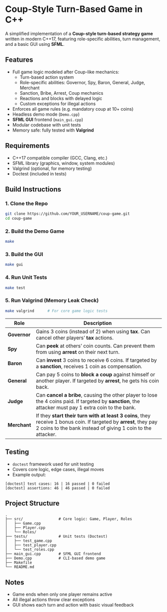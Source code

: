 # Coup-Style Turn-Based Game in C++

A simplified implementation of a **Coup-style turn-based strategy game** written in modern C++17, featuring role-specific abilities, turn management, and a basic GUI using **SFML**.

## Features

- Full game logic modeled after Coup-like mechanics:
  - Turn-based action system
  - Role-specific abilities: Governor, Spy, Baron, General, Judge, Merchant
  - Sanction, Bribe, Arrest, Coup mechanics
  - Reactions and blocks with delayed logic
  - Custom exceptions for illegal actions
- Enforces all game rules (e.g. mandatory coup at 10+ coins)
- Headless demo mode (`Demo.cpp`)
- **SFML GUI** frontend (`main_gui.cpp`)
- Modular codebase with unit tests
- Memory safe: fully tested with **Valgrind**

## Requirements

- C++17 compatible compiler (GCC, Clang, etc.)
- SFML library (graphics, window, system modules)
- Valgrind (optional, for memory testing)
- Doctest (included in tests)

## Build Instructions

### 1. Clone the Repo

```bash
git clone https://github.com/YOUR_USERNAME/coup-game.git
cd coup-game
```

### 2. Build the Demo Game

```bash
make
```

### 3. Build the GUI

```bash
make gui
```

### 4. Run Unit Tests

```bash
make test
```

### 5. Run Valgrind (Memory Leak Check)

```bash
make valgrind      # For core game logic tests
```

| **Role**     | **Description**                                                                                                                                                                  |
| ------------ | -------------------------------------------------------------------------------------------------------------------------------------------------------------------------------- |
| **Governor** | Gains 3 coins (instead of 2) when using **tax**. Can cancel other players’ **tax** actions.                                                                                      |
| **Spy**      | Can **peek** at others’ coin counts. Can prevent them from using **arrest** on their next turn.                                                                                  |
| **Baron**    | Can **invest** 3 coins to receive 6 coins. If targeted by a **sanction**, receives 1 coin as compensation.                                                                       |
| **General**  | Can pay 5 coins to **block a coup** against himself or another player. If targeted by **arrest**, he gets his coin back.                                                         |
| **Judge**    | Can **cancel a bribe**, causing the other player to lose the 4 coins paid. If targeted by **sanction**, the attacker must pay 1 extra coin to the bank.                          |
| **Merchant** | If they **start their turn with at least 3 coins**, they receive 1 bonus coin. If targeted by **arrest**, they pay 2 coins to the bank instead of giving 1 coin to the attacker. |

## Testing

- `doctest` framework used for unit testing
- Covers core logic, edge cases, illegal moves
- Example output:

```
[doctest] test cases: 16 | 16 passed | 0 failed
[doctest] assertions: 46 | 46 passed | 0 failed
```

## Project Structure

```
.
├── src/                # Core logic: Game, Player, Roles
│   ├── Game.cpp
│   ├── Player.cpp
│   └── Roles/
├── tests/              # Unit tests (Doctest)
│   ├── test_game.cpp
│   ├── test_player.cpp
│   └── test_roles.cpp
├── main_gui.cpp        # SFML GUI frontend
├── Demo.cpp            # CLI-based demo game
├── Makefile
└── README.md
```

## Notes

- Game ends when only one player remains active
- All illegal actions throw clear exceptions
- GUI shows each turn and action with basic visual feedback

